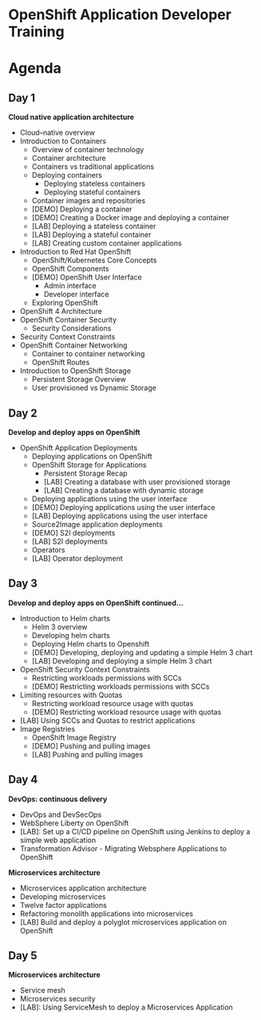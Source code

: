# OpenShift Application Developer Training

# Agenda

## Day 1
**Cloud native application architecture**
- Cloud–native overview
- Introduction to Containers
    - Overview of container technology
    - Container architecture
	- Containers vs traditional applications
	- Deploying containers
	    - Deploying stateless containers
		-  Deploying stateful containers
	- Container images and repositories
	- [DEMO] Deploying a container
	- [DEMO] Creating a Docker image and deploying a container
	- [LAB] Deploying a stateless container
	- [LAB] Deploying a stateful container
	- [LAB] Creating custom container applications
- Introduction to Red Hat OpenShift
	- OpenShift/Kubernetes Core Concepts
	- OpenShift Components
	- [DEMO] OpenShift User Interface 
		- Admin interface
		- Developer interface
    - Exploring OpenShift
- OpenShift 4 Architecture
- OpenShift Container Security
    - Security Considerations
- Security Context Constraints
- OpenShift Container Networking
	- Container to container networking
	- OpenShift Routes
- Introduction to OpenShift Storage
	- Persistent Storage Overview
	- User provisioned vs Dynamic Storage


## Day 2
**Develop and deploy apps on OpenShift**
- OpenShift Application Deployments
	- Deploying applications on OpenShift
    - OpenShift Storage for Applications
        - Persistent Storage Recap
    	- [LAB] Creating a database with user provisioned storage
	    - [LAB] Creating a database with dynamic storage
	- Deploying applications using the user interface
	- [DEMO] Deploying applications using the user interface
	- [LAB] Deploying applications using the user interface
    - Source2Image application deployments
	- [DEMO] S2I deployments
    - [LAB] S2I deployments
    - Operators
    - [LAB] Operator deployment


## Day 3
**Develop and deploy apps on OpenShift continued…**
- Introduction to Helm charts
	- Helm 3 overview
	- Developing helm charts
	- Deploying Helm charts to Openshift
    - [DEMO] Developing, deploying and updating a simple Helm 3 chart
	- [LAB] Developing and deploying a simple Helm 3 chart
- OpenShift Security Context Constraints
	- Restricting workloads permissions with SCCs
	- [DEMO] Restricting workloads permissions with SCCs
- Limiting resources with Quotas
	- Restricting workload resource usage with quotas
	- [DEMO] Restricting workload resource usage with quotas
- [LAB] Using SCCs and Quotas to restrict applications
- Image Registries
    - OpenShift Image Registry
    - [DEMO] Pushing and pulling images
    - [LAB] Pushing and pulling images


## Day 4
**DevOps: continuous delivery**
- DevOps and DevSecOps
- WebSphere Liberty on OpenShift
- [LAB]: Set up a CI/CD pipeline on OpenShift using Jenkins to deploy a simple web application
- Transformation Advisor - Migrating Websphere Applications to OpenShift

**Microservices architecture**
- Microservices application architecture
- Developing microservices
- Twelve factor applications
- Refactoring monolith applications into microservices
- [LAB] Build and deploy a polyglot microservices application on OpenShift

## Day 5
**Microservices architecture**
- Service mesh
- Microservices security
- [LAB]: Using ServiceMesh to deploy a Microservices Application